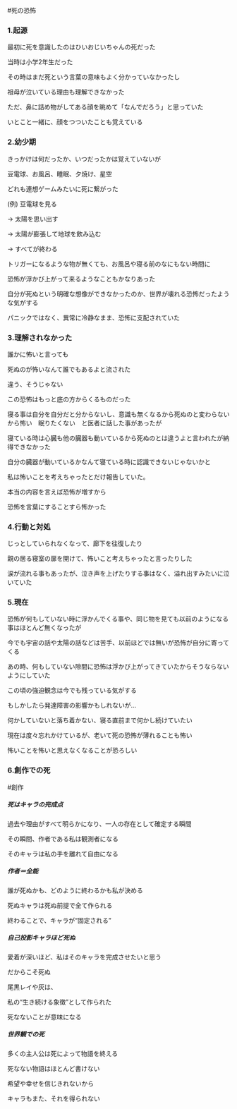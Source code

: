 #死の恐怖
### 1.起源

最初に死を意識したのはひいおじいちゃんの死だった

当時は小学2年生だった

その時はまだ死という言葉の意味もよく分かっていなかったし

祖母が泣いている理由も理解できなかった

ただ、鼻に詰め物がしてある顔を眺めて「なんでだろう」と思っていた

いとこと一緒に、顔をつついたことも覚えている

### 2.幼少期

きっかけは何だったか、いつだったかは覚えていないが

豆電球、お風呂、睡眠、夕焼け、星空

どれも連想ゲームみたいに死に繋がった

(例)
豆電球を見る

→ 太陽を思い出す

→ 太陽が膨張して地球を飲み込む

→ すべてが終わる

トリガーになるような物が無くても、お風呂や寝る前のなにもない時間に

恐怖が浮かび上がって来るようなこともかなりあった

自分が死ぬという明確な想像ができなかったのか、世界が壊れる恐怖だったような気がする

パニックではなく、異常に冷静なまま、恐怖に支配されていた


### 3.理解されなかった
誰かに怖いと言っても

死ぬのが怖いなんて誰でもあるよと流された

違う、そうじゃない

この恐怖はもっと底の方からくるものだった

寝る事は自分を自分だと分からないし、意識も無くなるから死ぬのと変わらないから怖い　眠りたくない　と医者に話した事があったが

寝ている時は心臓も他の臓器も動いているから死ぬのとは違うよと言われたが納得できなかった

自分の臓器が動いているかなんて寝ている時に認識できないじゃないかと

私は怖いことを考えちゃったとだけ報告していた。

本当の内容を言えば恐怖が増すから

恐怖を言葉にすることすら怖かった

### 4.行動と対処

じっとしていられなくなって、廊下を往復したり

親の居る寝室の扉を開けて、怖いこと考えちゃったと言ったりした

涙が流れる事もあったが、泣き声を上げたりする事はなく、溢れ出すみたいに泣いていた

### 5.現在

恐怖が何もしていない時に浮かんでくる事や、同じ物を見ても以前のようになる事はほとんど無くなったが

今でも宇宙の話や太陽の話などは苦手、以前ほどでは無いが恐怖が自分に寄ってくる

あの時、何もしていない隙間に恐怖は浮かび上がってきていたからそうならないようにしていた

この頃の強迫観念は今でも残っている気がする

もしかしたら発達障害の影響かもしれないが…

何かしていないと落ち着かない、寝る直前まで何かし続けていたい

現在は度々忘れかけているが、老いて死の恐怖が薄れることも怖い

怖いことを怖いと思えなくなることが恐ろしい

### 6.創作での死

#創作

##### 死はキャラの完成点

過去や理由がすべて明らかになり、一人の存在として確定する瞬間

その瞬間、作者である私は観測者になる

そのキャラは私の手を離れて自由になる


##### 作者＝全能

誰が死ぬかも、どのように終わるかも私が決める

死ぬキャラは死ぬ前提で全て作られる

終わることで、キャラが“固定される”

##### 自己投影キャラほど死ぬ

愛着が深いほど、私はそのキャラを完成させたいと思う

だからこそ死ぬ

尾黒レイや灰は、

私の“生き続ける象徴”として作られた

死なないことが意味になる

##### 世界観での死

多くの主人公は死によって物語を終える

死なない物語はほとんど書けない

希望や幸せを信じきれないから

キャラもまた、それを得られない




